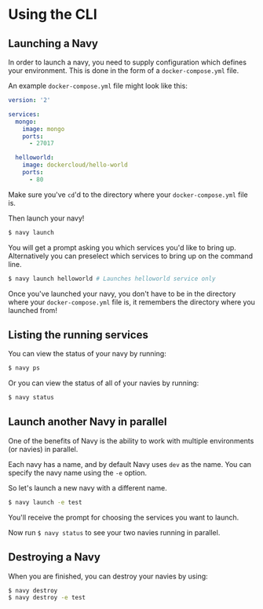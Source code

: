 Using the CLI
=============

## Launching a Navy

In order to launch a navy, you need to supply configuration which defines your environment.
This is done in the form of a `docker-compose.yml` file.

An example `docker-compose.yml` file might look like this:

```yaml
version: '2'

services:
  mongo:
    image: mongo
    ports:
      - 27017

  helloworld:
    image: dockercloud/hello-world
    ports:
      - 80
```

Make sure you've `cd`'d to the directory where your `docker-compose.yml` file is.

Then launch your navy!

```sh
$ navy launch
```

You will get a prompt asking you which services you'd like to bring up. Alternatively
you can preselect which services to bring up on the command line.

```sh
$ navy launch helloworld # Launches helloworld service only
```

Once you've launched your navy, you don't have to be in the directory where your
`docker-compose.yml` file is, it remembers the directory where you launched from!

## Listing the running services

You can view the status of your navy by running:

```sh
$ navy ps
```

Or you can view the status of all of your navies by running:

```sh
$ navy status
```

## Launch another Navy in parallel

One of the benefits of Navy is the ability to work with multiple environments (or navies) in parallel.

Each navy has a name, and by default Navy uses `dev` as the name. You can specify the
navy name using the `-e` option.

So let's launch a new navy with a different name.

```sh
$ navy launch -e test
```

You'll receive the prompt for choosing the services you want to launch.

Now run `$ navy status` to see your two navies running in parallel.


## Destroying a Navy

When you are finished, you can destroy your navies by using:

```sh
$ navy destroy
$ navy destroy -e test
```
